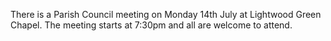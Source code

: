 <!--
.. title: Parish Council Meeting July 14th 2014.
.. slug: 2014-07-14-parish-council-meeting
.. date: 2014-07-14 13:49:30 UTC
.. tags: parishcouncil
.. category:
.. link:
.. description:
.. type: text
-->

There is a Parish Council meeting on Monday 14th July at Lightwood Green Chapel. The meeting starts at 7:30pm and all are welcome to attend.
